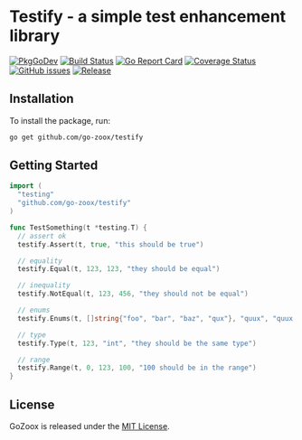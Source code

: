 # Testify - a simple test enhancement library

[![PkgGoDev](https://pkg.go.dev/badge/github.com/go-zoox/testify)](https://pkg.go.dev/github.com/go-zoox/testify)
[![Build Status](https://github.com/go-zoox/testify/actions/workflows/ci.yml/badge.svg?branch=master)](https://github.com/go-zoox/testify/actions/workflows/ci.yml)
[![Go Report Card](https://goreportcard.com/badge/github.com/go-zoox/testify)](https://goreportcard.com/report/github.com/go-zoox/testify)
[![Coverage Status](https://coveralls.io/repos/github/go-zoox/testify/badge.svg?branch=master)](https://coveralls.io/github/go-zoox/testify?branch=master)
[![GitHub issues](https://img.shields.io/github/issues/go-zoox/testify.svg)](https://github.com/go-zoox/testify/issues)
[![Release](https://img.shields.io/github/tag/go-zoox/testify.svg?label=Release)](https://github.com/go-zoox/testify/tags)

## Installation
To install the package, run:
```bash
go get github.com/go-zoox/testify
```

## Getting Started

```go
import (
  "testing"
  "github.com/go-zoox/testify"
)

func TestSomething(t *testing.T) {
  // assert ok
  testify.Assert(t, true, "this should be true")

  // equality
  testify.Equal(t, 123, 123, "they should be equal")

  // inequality
  testify.NotEqual(t, 123, 456, "they should not be equal")

  // enums
  testify.Enums(t, []string{"foo", "bar", "baz", "qux"}, "quux", "quux should be in the list")

  // type
  testify.Type(t, 123, "int", "they should be the same type")

  // range
  testify.Range(t, 0, 123, 100, "100 should be in the range")
}
```

## License
GoZoox is released under the [MIT License](./LICENSE).
